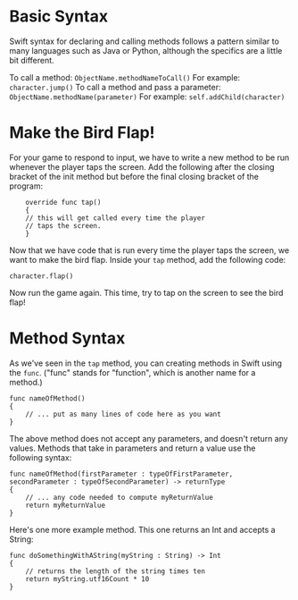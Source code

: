 Basic Syntax
============

Swift syntax for declaring and calling methods follows a pattern similar to many languages such as Java or Python, although the specifics are a little bit different.

To call a method: ```ObjectName.methodNameToCall()```
For example: ```character.jump()```
To call a method and pass a parameter: ```ObjectName.methodName(parameter)```
For example: ```self.addChild(character)```


Make the Bird Flap!
=======================
For your game to respond to input, we have to write a new method to be run whenever the player taps the screen. Add the following after the closing bracket of the init method but before the final closing bracket of the program:

		override func tap()
		{
  		// this will get called every time the player
    	// taps the screen.
		}

Now that we have code that is run every time the player taps the screen, we want to make the bird flap. Inside your ```tap``` method, add the following code:

    character.flap()

Now run the game again. This time, try to tap on the screen to see the bird flap!

Method Syntax
=============

As we've seen in the ```tap``` method, you can creating methods in Swift using the ```func```. ("func" stands for "function", which is another name for a method.)

	func nameOfMethod()
	{
        // ... put as many lines of code here as you want
	}

The above method does not accept any parameters, and doesn't return any values. Methods that take in parameters and return a value use the following syntax:

	func nameOfMethod(firstParameter : typeOfFirstParameter, secondParameter : typeOfSecondParameter) -> returnType
	{
		// ... any code needed to compute myReturnValue
		return myReturnValue
	}

Here's one more example method. This one returns an Int and accepts a String:

    func doSomethingWithAString(myString : String) -> Int
    {
        // returns the length of the string times ten
        return myString.utf16Count * 10
    }
